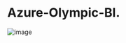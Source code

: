# Azure-Olympic-BI.   
![image](https://github.com/DS-9/Azure-Olympic-BI/assets/52351948/f88b084a-09c9-4e1a-9124-532bd7b32117)
